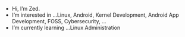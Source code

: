 - Hi, I’m Zed.
- I’m interested in ...Linux, Android, Kernel Development, Android App Development, FOSS, Cybersecurity, ...  
- I’m currently learning ...Linux Administration


